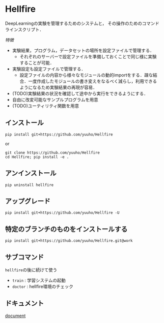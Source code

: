 # Hellfire

DeepLearningの実験を管理するためのシステムと，
その操作のためのコマンドラインスクリプト．

*特徴*
- 実験結果，プログラム，データセットの場所を設定ファイルで管理する．
    - それぞれのサーバーで設定ファイルを準備しておくことで同じ様に実験することが可能．
- 実験設定も設定ファイルで管理する．
    - 設定ファイルの内容から様々なモジュールの動的importをする．疎な結合．一度作成したモジュールの書き変えをなるべく減らし，利用できるようになるため実験結果の再現が容易．
- (TODO)実験結果の状況を確認して途中から実行をできるようにする．
- 自由に改変可能なサンプルプログラムを用意
- (TODO)ユーティリティ関数を用意

## インストール
```
pip install git+https://github.com/yuuho/Hellfire
```
or
```
git clone https://github.com/yuuho/Hellfire
cd Hellfire; pip install -e .
```

## アンインストール
```
pip uninstall hellfire
```

## アップグレード
```
pip install git+https://github.com/yuuho/Hellfire -U
```

## 特定のブランチのものをインストールする
```
pip install git+https://github.com/yuuho/Hellfire.git@work
```

## サブコマンド
``hellfire``の後に続けて使う
- ``train`` : 学習システムの起動
- ``doctor`` : hellfire環境のチェック


## ドキュメント
[document](./doc/index.md)
